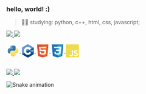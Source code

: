 ### hello, world! :)

> 🌊🦋 studying: python, c++, html, css, javascript;

<div>
  <a href="https://github.com/thzlet">
  <img height="150em" src="https://github-readme-stats.vercel.app/api?username=leticiarosemberg&show_icons=true&theme=dracula&include_all_commits=true&count_private=true"/>
  <img height="150em" src="https://github-readme-stats.vercel.app/api/top-langs/?username=thzlet&layout=compact&langs_count=7&theme=dracula"/>
</div>
  
<div style="display: inline_block"><br>
  <img align="center" alt="Let-Python" height="35" width="35" src="https://raw.githubusercontent.com/devicons/devicon/master/icons/python/python-original.svg">
  <img align="center" alt="Let-cplusplus" height="35" width="35" src="https://raw.githubusercontent.com/devicons/devicon/master/icons/cplusplus/cplusplus-original.svg">
  <img align="center" alt="Let-HTML" height="35" width="35" src="https://raw.githubusercontent.com/devicons/devicon/master/icons/html5/html5-original.svg">
  <img align="center" alt="Let-CSS" height="35" width="35" src="https://raw.githubusercontent.com/devicons/devicon/master/icons/css3/css3-original.svg">
  <img align="center" alt="Let-Js" height="35" width="35" src="https://raw.githubusercontent.com/devicons/devicon/master/icons/javascript/javascript-plain.svg">
</div>
  
##

<div>
   <a href="https://discord.gg/hKRCBvJAgA" target="_blank"><img src="https://img.shields.io/badge/Discord-7289DA?style=for-the-badge&logo=discord&logoColor=white" target="_blank">
   <a href="https://instagram.com/thzlet" target="_blank"><img src="https://img.shields.io/badge/-Instagram-%23E4405F?style=for-the-badge&logo=instagram&logoColor=white" target="_blank"></a>
     
   ![Snake animation](https://github.com/thzlet/leticiarosemberg/blob/output/github-contribution-grid-snake.svg)
</div>
